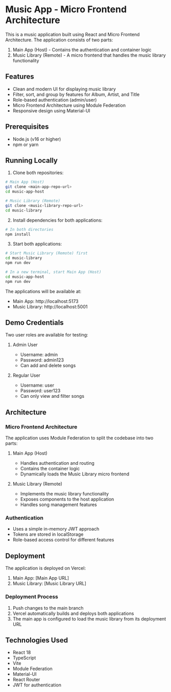 # Music App - Micro Frontend Architecture

This is a music application built using React and Micro Frontend Architecture. The application consists of two parts:
1. Main App (Host) - Contains the authentication and container logic
2. Music Library (Remote) - A micro frontend that handles the music library functionality

## Features

- Clean and modern UI for displaying music library
- Filter, sort, and group by features for Album, Artist, and Title
- Role-based authentication (admin/user)
- Micro Frontend Architecture using Module Federation
- Responsive design using Material-UI

## Prerequisites

- Node.js (v16 or higher)
- npm or yarn

## Running Locally

1. Clone both repositories:
```bash
# Main App (Host)
git clone <main-app-repo-url>
cd music-app-host

# Music Library (Remote)
git clone <music-library-repo-url>
cd music-library
```

2. Install dependencies for both applications:
```bash
# In both directories
npm install
```

3. Start both applications:
```bash
# Start Music Library (Remote) first
cd music-library
npm run dev

# In a new terminal, start Main App (Host)
cd music-app-host
npm run dev
```

The applications will be available at:
- Main App: http://localhost:5173
- Music Library: http://localhost:5001

## Demo Credentials

Two user roles are available for testing:

1. Admin User
   - Username: admin
   - Password: admin123
   - Can add and delete songs

2. Regular User
   - Username: user
   - Password: user123
   - Can only view and filter songs

## Architecture

### Micro Frontend Architecture

The application uses Module Federation to split the codebase into two parts:

1. Main App (Host)
   - Handles authentication and routing
   - Contains the container logic
   - Dynamically loads the Music Library micro frontend

2. Music Library (Remote)
   - Implements the music library functionality
   - Exposes components to the host application
   - Handles song management features

### Authentication

- Uses a simple in-memory JWT approach
- Tokens are stored in localStorage
- Role-based access control for different features

## Deployment

The application is deployed on Vercel:

1. Main App: [Main App URL]
2. Music Library: [Music Library URL]

### Deployment Process

1. Push changes to the main branch
2. Vercel automatically builds and deploys both applications
3. The main app is configured to load the music library from its deployment URL

## Technologies Used

- React 18
- TypeScript
- Vite
- Module Federation
- Material-UI
- React Router
- JWT for authentication
